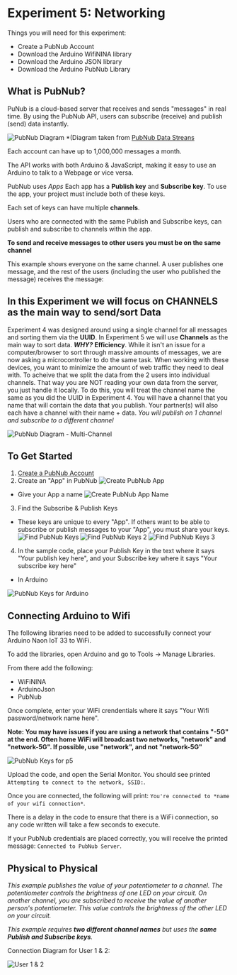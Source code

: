# Experiment 5: Networking 
Things you will need for this experiment:
* Create a PubNub Account
* Download the Arduino WifiNINA library
* Download the Arduino JSON library
* Download the Arduino PubNub Library


## What is PubNub?
PuNub is a cloud-based server that receives and sends "messages" in real time. By using the PubNub API, users can subscribe (receive) and publish (send) data instantly.

 ![PubNub Diagram](README%20Images/pubnub-galaxy.gif)
 *(Diagram taken from [PubNub Data Streans](https://www.pubnub.com/docs/web-javascript/data-streams-publish-and-subscribe)

Each account can have up to 1,000,000 messages a month. 

The API works with both Arduino & JavaScript, making it easy to use an Arduino to talk to a Webpage or vice versa. 

PubNub uses *Apps* Each app has a **Publish key** and **Subscribe key**. To use the app, your project must include both of these keys. 

Each set of keys can have multiple **channels**. 

Users who are connected with the same Publish and Subscribe keys, can publish and subscribe to channels within the app. 

**To send and receive messages to other users you must be on the same channel**

This example shows everyone on the same channel. A user publishes one message, and the rest of the users (including the user who published the message) receives the message: 

## In this Experiment we will focus on CHANNELS as the main way to send/sort Data
Experiment 4 was designed around using a single channel for all messages and sorting them via the **UUID**. In Experiment 5 we will use **Channels** as the main way to sort data.
***WHY?***
**Efficiency**. While it isn't an issue for a computer/browser to sort through massive amounts of messages, we are now asking a microcontroller to do the same task. When working with these devices, you want to minimize the amount of web traffic they need to deal with. To acheive that we split the data from the 2 users into individual channels. That way you are NOT reading your own data from the server, you just handle it locally.  To do this, you will treat the channel name the same as you did the UUID in Experiment 4. You will have a channel that you name that will contain the data that you publish. Your partner(s) will also each have a channel with their name + data.
*You will publish on 1 channel and subscribe to a different channel*
 
![PubNub Diagram - Multi-Channel](README%20Images/pubnub-multi-01.png)
  

## To Get Started
1. [Create a PubNub Account](https://dashboard.pubnub.com/signup) 
2. Create an "App" in PubNub 
 ![Create PubNub App](README%20Images/create-new-app-ss.png)
 
- Give your App a name
 ![Create PubNub App Name](README%20Images/create-new-app-name-ss.png)

3. Find the Subscribe & Publish Keys 
 - These keys are unique to every "App". If others want to be able to subscribe or publish messages to your "App", you must share your keys.
  ![Find PubNub Keys](README%20Images/find-keys.png)
  ![Find PubNub Keys 2](README%20Images/find-keys-2.png)
  ![Find PubNub Keys 3](README%20Images/find-keys-3.png)

4. In the sample code, place your Publish Key in the text where it says "Your publish key here", and your Subscribe key where it says "Your subscribe key here"
 - In Arduino
 
  ![PubNub Keys for Arduino](README%20Images/arduino-keys.png)


## Connecting Arduino to Wifi

The following libraries need to be added to successfully connect your Arduino Naon IoT 33 to WiFi.

To add the libraries, open Arduino and go to Tools -> Manage Libraries. 

From there add the following:

- WiFiNINA
- ArduinoJson
- PubNub

Once complete, enter your WiFi crendentials where it says "Your Wifi password/network name here". 

**Note: You may have issues if you are using a network that contains "-5G" at the end. Often home WiFi will broadcast two networks, "network" and "network-5G". If possible, use "network", and not "network-5G"** 

![PubNub Keys for p5](README%20Images/arduino-wifi.png)

Upload the code, and open the Serial Monitor. You should see printed `Attempting to connect to the network, SSID:`. 

Once you are connected, the following will print: `You're connected to *name of your wifi connection*`.

There is a delay in the code to ensure that there is a WiFi connection, so any code written will take a few seconds to execute.

If your PubNub credentials are placed correctly, you will receive the printed message: `Connected to PubNub Server`. 
 
## Physical to Physical 
*This example publishes the value of your potentiometer to a channel. The potentiometer controls the brightness of one LED on your circuit. On another channel, you are subscribed to receive the value of another person's potentiometer. This value controls the brightness of the other LED on your circuit.* 

*This example requires **two different channel names** but uses the **same Publish and Subscribe keys**.* 

Connection Diagram for User 1 & 2: 

![User 1 & 2](README%20Images/nano-nano-1.png)


 




 
